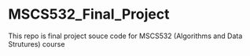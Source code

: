 # MSCS532_Final_Project
This repo is final project souce code for MSCS532 (Algorithms and Data Strutures) course
